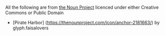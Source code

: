 All the following are from [the Noun Project](https://thenounproject.com) licenced under either Creative Commons or Public Domain

* [Pirate Harbor] (https://thenounproject.com/icon/anchor-2181663/) by glyph.faisalovers
